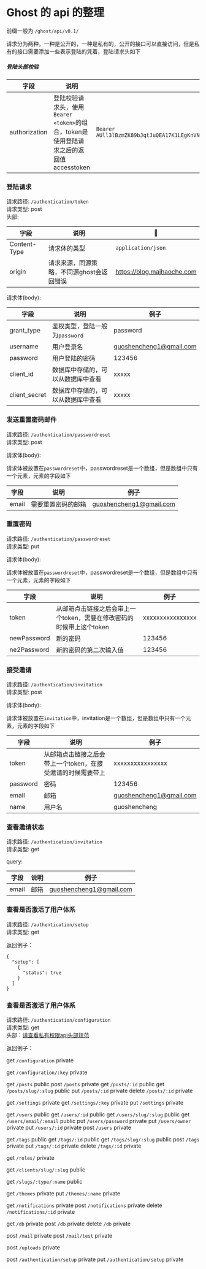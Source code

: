# Ghost 的 api 的整理

前缀一般为 `/ghost/api/v0.1/`

请求分为两种，一种是公开的，一种是私有的，公开的接口可以直接访问，但是私有的接口需要添加一些表示登陆的凭着，登陆请求头如下

##### 登陆头部校验

|字段|说明|例子|
|-|-|-|
|authorization|登陆校验请求头，使用`Bearer <token>`的组合，token是使用登陆请求之后的返回值accesstoken|`Bearer AUll3lBzmZK89bJqtJuQEA17K1LEgKnVNVJlFcuyE238A57z5Qsy4eL6wTSerrVUkqKsSOv2fSc4BGrcCdR8aLT35m4yC23tTxrkzM55BV73MWKp3KGNzD46BSSmsd7Kt1i9dNg1IJcuBZhDl8sj4qdS13COpSF5EImhR9kgSeqJneeVMZhQvBDgdTPnZVwaJtl3ADXvEBaxlVPnErgIZRdQepsE8sY7F6YdNcm6ZqWsnOGXelYOoWal5yeifNn`|

### 登陆请求

请求路径: `/authentication/token`</br>
请求类型: post</br>
头部:

|字段|说明|🌰|
|-|-|-|
|Content-Type|请求体的类型|`application/json`|
|origin|请求来源，同源策略，不同源ghost会返回错误|https://blog.maihaoche.com|

请求体(body):

|字段|说明|例子|
|-|-|-|
|grant_type|鉴权类型，登陆一般为`password`|password|
|username|用户登录名|guoshencheng1@gmail.com|
|password|用户登陆的密码|123456|
|client_id|数据库中存储的，可以从数据库中查看|xxxxx|
|client_secret|数据库中存储的，可以从数据库中查看|xxxxx|

### 发送重置密码邮件

请求路径: `/authentication/passwordreset`</br>
请求类型: post</br>

请求体(body):

请求体被放置在`passwordreset`中，passwordreset是一个数组，但是数组中只有一个元素，元素的字段如下

|字段|说明|例子|
|-|-|-|
|email|需要重置密码的邮箱|guoshencheng1@gmail.com|


### 重置密码

请求路径: `/authentication/passwordreset`</br>
请求类型: put</br>

请求体(body):

请求体被放置在`passwordreset`中，passwordreset是一个数组，但是数组中只有一个元素，元素的字段如下

|字段|说明|例子|
|-|-|-|
|token|从邮箱点击链接之后会带上一个token，需要在修改密码的时候带上这个token|xxxxxxxxxxxxxxxx|
|newPassword|新的密码|123456|
|ne2Password|新的密码的第二次输入值|123456|


### 接受邀请

请求路径: `/authentication/invitation`</br>
请求类型: post</br>

请求体(body):

请求体被放置在`invitation`中，invitation是一个数组，但是数组中只有一个元素，元素的字段如下

|字段|说明|例子|
|-|-|-|
|token|从邮箱点击链接之后会带上一个token，在接受邀请的时候需要带上|xxxxxxxxxxxxxxxx|
|password|密码|123456|
|email|邮箱|guoshencheng1@gmail.com|
|name|用户名|guoshencheng|

### 查看邀请状态

请求路径: `/authentication/invitation`</br>
请求类型: get</br>

query:

|字段|说明|例子|
|-|-|-|
|email|邮箱|guoshencheng1@gmail.com|

### 查看是否激活了用户体系

请求路径: `/authentication/setup`</br>
请求类型: get</br>

返回例子：

```
{
  "setup": [
    {
      "status": true
    }
  ]
}
```


### 查看是否激活了用户体系

请求路径: `/authentication/configuration`</br>
请求类型: get</br>
头部：[请查看私有权限api头部规范](#登陆头部校验)

返回例子：

get `/configuration` private

get `/configuration/:key` private

get `/posts` public
post `/posts` private
get `/posts/:id` public
get `/posts/slug/:slug` public
put `/posts/:id` private
delete `/posts/:id` private

get `/settings` private
get `/settings/:key` private
put `/settings` private

get `/users` public
get `/users/:id` public
get `/users/slug/:slug` public
get `/users/email/:email` public
put `/users/password` private
put `/users/owner` private
put `/users/:id` private
post `/users` private

get `/tags` public
get `/tags/:id` public
get `/tags/slug/:slug` public
post `/tags` private
put `/tags/:id` private
delete `/tags/:id` private

get `/roles/` private

get `/clients/slug/:slug` public

get `/slugs/:type/:name` public

get `/themes` private
put `/themes/:name` private

get `/notifications` private
post `/notifications` private
delete `/notifications/:id` private

get `/db` private
post `/db` private
delete `/db` private

post `/mail` private
post `/mail/test` private

post `/uploads` private

post `/authentication/setup` private
put `/authentication/setup` private
